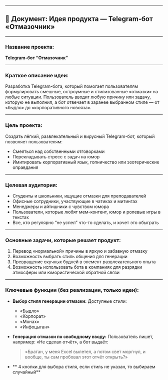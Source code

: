 
---

## 📄 Документ: Идея продукта — Telegram-бот «Отмазочник»

---

### Название проекта:

**Telegram-бот “Отмазочник”**

---

### Краткое описание идеи:

Разработка Telegram-бота, который помогает пользователям формулировать смешные, остроумные и стилизованные «отмазки» на любые ситуации. Пользователь вводит любую причину или задачу, которую не выполнил, а бот отвечает в заранее выбранном стиле — от «быдло» до «корпоративного новояза».

---

### Цель проекта:

Создать лёгкий, развлекательный и вирусный Telegram-бот, который позволяет пользователям:

* Смеяться над собственными отговорками
* Перекладывать стресс с задач на юмор
* Имитировать корпоративный язык, гопничество или эзотерические оправдания

---

### Целевая аудитория:

* Студенты и школьники, ищущие отмазки для преподавателей
* Офисные сотрудники, участвующие в чатиках и митингах
* Менеджеры и айтишники с чувством юмора
* Пользователи, которые любят мем-контент, юмор и ролевые игры в текстах
* Все, кто регулярно “не успел” что-то сделать, и хочет это обыграть

---

### Основные задачи, которые решает продукт:

1. Перевод «нормальной» причины в яркую и забавную отмазку
2. Возможность выбрать стиль общения для генерации
3. Превращение скучных будней в элемент развлекательного опыта
4. Возможность использовать бота в компаниях для разрядки атмосферы или юмористической обратной связи

---

### Ключевые функции (без реализации, только идеи):

* **Выбор стиля генерации отмазки:**
  Доступные стили:

  * «Быдло»
  * «Корпорат»
  * «Монах»
  * «Инфоцыган»

* **Генерация отмазки по свободному вводу:**
  Пользователь пишет, например: «Не сделал отчёт», а бот выдаёт:

  > «Братан, у меня Excel вылетел, а потом свет моргнул, и вообще, ты сам пробовал этот отчёт открыть?»

* ** 4 кнопки для выбора стиля, если стиль не указан, то выбираем случайный**
